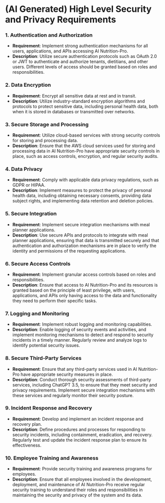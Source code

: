 # (AI Generated) High Level Security and Privacy Requirements

### 1. Authentication and Authorization
- **Requirement**: Implement strong authentication mechanisms for all users, applications, and APIs accessing AI Nutrition-Pro.
- **Description**: Utilize secure authentication protocols such as OAuth 2.0 or JWT to authenticate and authorize tenants, dietitians, and other users. Different levels of access should be granted based on roles and responsibilities.

### 2. Data Encryption
- **Requirement**: Encrypt all sensitive data at rest and in transit.
- **Description**: Utilize industry-standard encryption algorithms and protocols to protect sensitive data, including personal health data, both when it is stored in databases or transmitted over networks.

### 3. Secure Storage and Processing
- **Requirement**: Utilize cloud-based services with strong security controls for storing and processing data.
- **Description**: Ensure that the AWS cloud services used for storing and processing data in AI Nutrition-Pro have appropriate security controls in place, such as access controls, encryption, and regular security audits.

### 4. Data Privacy
- **Requirement**: Comply with applicable data privacy regulations, such as GDPR or HIPAA.
- **Description**: Implement measures to protect the privacy of personal health data, including obtaining necessary consents, providing data subject rights, and implementing data retention and deletion policies.

### 5. Secure Integration
- **Requirement**: Implement secure integration mechanisms with meal planner applications.
- **Description**: Use secure APIs and protocols to integrate with meal planner applications, ensuring that data is transmitted securely and that authentication and authorization mechanisms are in place to verify the identity and permissions of the requesting applications.

### 6. Secure Access Controls
- **Requirement**: Implement granular access controls based on roles and responsibilities.
- **Description**: Ensure that access to AI Nutrition-Pro and its resources is granted based on the principle of least privilege, with users, applications, and APIs only having access to the data and functionality they need to perform their specific tasks.

### 7. Logging and Monitoring
- **Requirement**: Implement robust logging and monitoring capabilities.
- **Description**: Enable logging of security events and activities, and implement monitoring mechanisms to detect and respond to security incidents in a timely manner. Regularly review and analyze logs to identify potential security issues.

### 8. Secure Third-Party Services
- **Requirement**: Ensure that any third-party services used in AI Nutrition-Pro have appropriate security measures in place.
- **Description**: Conduct thorough security assessments of third-party services, including ChatGPT 3.5, to ensure that they meet security and privacy requirements. Implement secure integration mechanisms with these services and regularly monitor their security posture.

### 9. Incident Response and Recovery
- **Requirement**: Develop and implement an incident response and recovery plan.
- **Description**: Define procedures and processes for responding to security incidents, including containment, eradication, and recovery. Regularly test and update the incident response plan to ensure its effectiveness.

### 10. Employee Training and Awareness
- **Requirement**: Provide security training and awareness programs for employees.
- **Description**: Ensure that all employees involved in the development, deployment, and maintenance of AI Nutrition-Pro receive regular security training to understand their roles and responsibilities in maintaining the security and privacy of the system and its data.